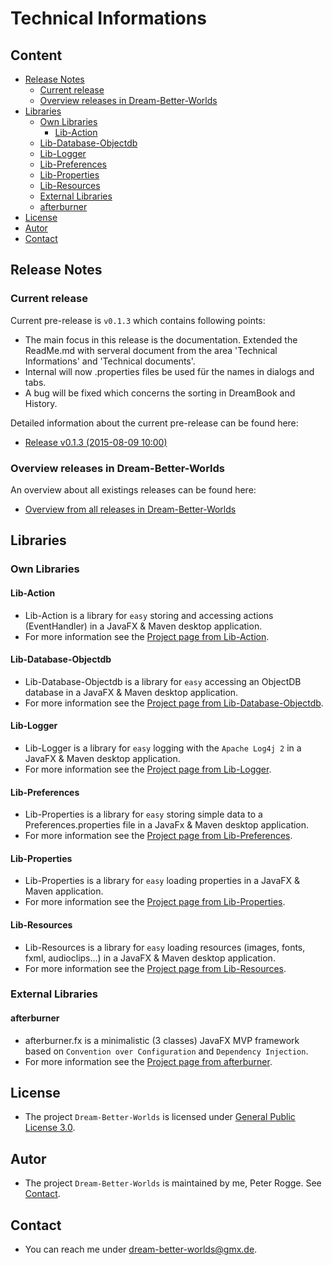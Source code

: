 Technical Informations
===



Content
---

* [Release Notes](#ReleaseNotes)
    * [Current release](#CurrentRelease)
    * [Overview releases in Dream-Better-Worlds](#OverviewReleasesInDreamBetterWorlds)
* [Libraries](#Libraries)
    * [Own Libraries](#OwnLibraries)
        * [Lib-Action](#LibAction)
	* [Lib-Database-Objectdb](#LibDatabaseObjectDB)
	* [Lib-Logger](#LibLogger)
	* [Lib-Preferences](#LibPreferences)
	* [Lib-Properties](#LibProperties)
	* [Lib-Resources](#LibResources)
    * [External Libraries](#ExernalLibraries)
	* [afterburner](#afterburner)
* [License](#License)
* [Autor](#Autor)
* [Contact](#Contact)



Release Notes<a name="ReleaseNotes" />
---


### Current release<a name="CurrentRelease" />

Current pre-release is `v0.1.3` which contains following points:
* The main focus in this release is the documentation. Extended the ReadMe.md
  with serveral document from the area 'Technical Informations' and 'Technical 
  documents'.
* Internal will now .properties files be used für the names in dialogs and tabs.
* A bug will be fixed which concerns the sorting in DreamBook and History.

Detailed information about the current pre-release can be found here:
* [Release v0.1.3 (2015-08-09 10:00)]


### Overview releases in Dream-Better-Worlds<a name="OverviewReleasesInDreamBetterWorlds" />

An overview about all existings releases can be found here:
* [Overview from all releases in Dream-Better-Worlds]



Libraries<a name="Libraries" />
---


### Own Libraries<a name="OwnLibraries" />


#### Lib-Action<a name="LibAction" />
* Lib-Action is a library for `easy` storing and accessing actions (EventHandler<ActionEvent>) 
  in a JavaFX & Maven desktop application.
* For more information see the [Project page from Lib-Action].


#### Lib-Database-Objectdb<a name="LibDatabaseObjectDB" />
* Lib-Database-Objectdb is a library for `easy` accessing an ObjectDB database 
  in a JavaFX & Maven desktop application. 
* For more information see the [Project page from Lib-Database-Objectdb].


#### Lib-Logger<a name="LibLogger" />
* Lib-Logger is a library for `easy` logging with the `Apache Log4j 2` in a 
  JavaFX & Maven desktop application.
* For more information see the [Project page from Lib-Logger].


#### Lib-Preferences<a name="LibPreferences" />
* Lib-Properties is a library for `easy` storing simple data to a 
  Preferences.properties file in a JavaFx & Maven desktop application.
* For more information see the [Project page from Lib-Preferences].


#### Lib-Properties<a name="LibProperties" />
* Lib-Properties is a library for `easy` loading properties in a JavaFX & 
  Maven application. 
* For more information see the [Project page from Lib-Properties].


#### Lib-Resources<a name="LibResources" />
* Lib-Resources is a library for `easy` loading resources (images, fonts, fxml, 
  audioclips...) in a JavaFX & Maven desktop application.
* For more information see the [Project page from Lib-Resources].


### External Libraries<a name="ExernalLibraries" />


#### afterburner<a name="afterburner" />
* afterburner.fx is a minimalistic (3 classes) JavaFX MVP framework based on 
  `Convention over Configuration` and `Dependency Injection`. 
* For more information see the [Project page from afterburner].



License<a name="License" />
---

* The project `Dream-Better-Worlds` is licensed under [General Public License 3.0].



Autor<a name="Autor" />
---

* The project `Dream-Better-Worlds` is maintained by me, Peter Rogge. See [Contact](#Contact).



Contact<a name="Contact" />
---

* You can reach me under <dream-better-worlds@gmx.de>.



[//]: # (Links)
[General Public License 3.0]:http://www.gnu.org/licenses/gpl-3.0.en.html
[Project page from afterburner]:http://afterburner.adam-bien.com/
[Project page from Lib-Action]:https://github.com/Naoghuman/lib-action
[Project page from Lib-Database-Objectdb]:https://github.com/Naoghuman/lib-database-objectdb
[Project page from Lib-Logger]:https://github.com/Naoghuman/lib-logger
[Project page from Lib-Preferences]:https://github.com/Naoghuman/lib-preferences
[Project page from Lib-Properties]:https://github.com/Naoghuman/lib-properties
[Project page from Lib-Resources]:https://github.com/Naoghuman/lib-resources
[Overview from all releases in Dream-Better-Worlds]:https://github.com/Naoghuman/Dream-Better-Worlds/releases
[Release v0.1.3 (2015-08-09 10:00)]:https://github.com/Naoghuman/Dream-Better-Worlds/releases/tag/v0.1.3
